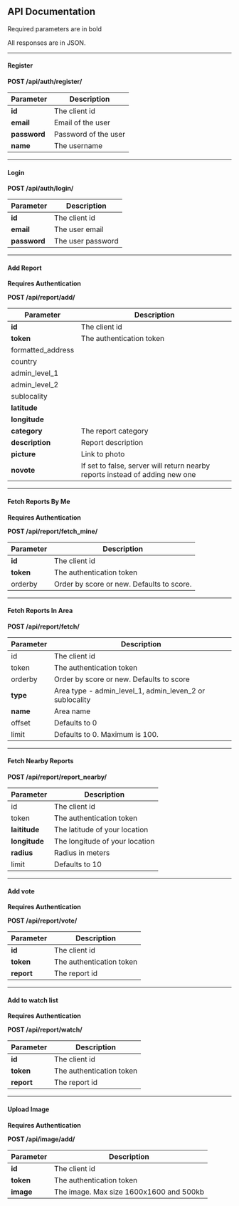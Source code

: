 ## API Documentation

Required parameters are in bold

All responses are in JSON.

---
#### Register

__POST /api/auth/register/__

Parameter 		| Description
----------------|---------------------
__id__			| The client id
__email__		| Email of the user
__password__	| Password of the user
__name__ 		| The username

---
#### Login

__POST /api/auth/login/__

Parameter		| Description
----------------|------------------
__id__			| The client id
__email__ 		| The user email
__password__ 	| The user password

---
#### Add Report

__Requires Authentication__

__POST /api/report/add/__

Parameter				| Description
------------------------|------------------
__id__					| The client id
__token__ 				| The authentication token
formatted_address	 	| 
country					| 
admin_level_1			|
admin_level_2			|
sublocality				|
__latitude__			|
__longitude__			|
__category__			| The report category
__description__			| Report description
__picture__				| Link to photo
__novote__				| If set to false, server will return nearby reports instead of adding new one

---
#### Fetch Reports By Me

__Requires Authentication__

__POST /api/report/fetch_mine/__

Parameter				| Description
------------------------|------------------
__id__					| The client id
__token__ 				| The authentication token
orderby					| Order by score or new. Defaults to score.

---
#### Fetch Reports In Area

__POST /api/report/fetch/__

Parameter				| Description
------------------------|------------------
id						| The client id
token 					| The authentication token
orderby					| Order by score or new. Defaults to score
__type__				| Area type - admin_level_1, admin_leven_2 or sublocality
__name__				| Area name
offset					| Defaults to 0
limit					| Defaults to 0. Maximum is 100.

---
#### Fetch Nearby Reports

__POST /api/report/report_nearby/__

Parameter				| Description
------------------------|------------------
id						| The client id
token 					| The authentication token
__laititude__			| The latitude of your location
__longitude__			| The longitude of your location
__radius__				| Radius in meters
limit					| Defaults to 10

---
#### Add vote

__Requires Authentication__

__POST /api/report/vote/__

Parameter				| Description
------------------------|------------------
__id__					| The client id
__token__ 				| The authentication token
__report__				| The report id

---
#### Add to watch list

__Requires Authentication__

__POST /api/report/watch/__

Parameter				| Description
------------------------|------------------
__id__					| The client id
__token__ 				| The authentication token
__report__				| The report id

---
#### Upload Image

__Requires Authentication__

__POST /api/image/add/__

Parameter				| Description
------------------------|------------------
__id__					| The client id
__token__ 				| The authentication token
__image__				| The image. Max size 1600x1600 and 500kb

